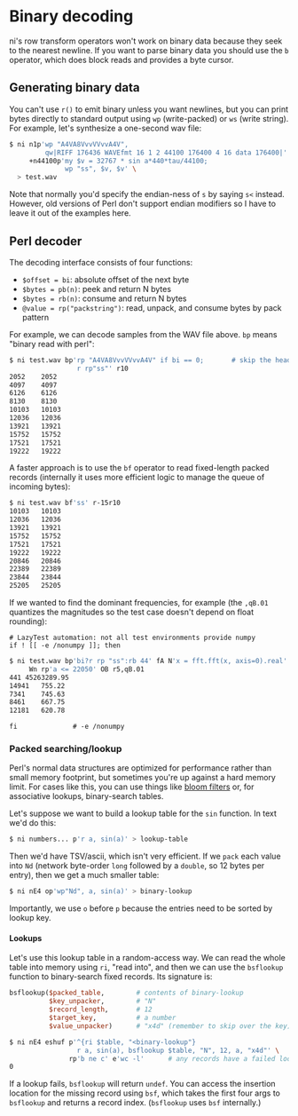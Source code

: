 # Binary decoding
ni's row transform operators won't work on binary data because they seek to the
nearest newline. If you want to parse binary data you should use the `b`
operator, which does block reads and provides a byte cursor.

## Generating binary data
You can't use `r()` to emit binary unless you want newlines, but you can print
bytes directly to standard output using `wp` (write-packed) or `ws` (write
string). For example, let's synthesize a one-second wav file:

```bash
$ ni n1p'wp "A4VA8VvvVVvvA4V",
         qw|RIFF 176436 WAVEfmt 16 1 2 44100 176400 4 16 data 176400|' \
     +n44100p'my $v = 32767 * sin a*440*tau/44100;
              wp "ss", $v, $v' \
  > test.wav
```

Note that normally you'd specify the endian-ness of `s` by saying `s<` instead.
However, old versions of Perl don't support endian modifiers so I have to leave
it out of the examples here.

## Perl decoder
The decoding interface consists of four functions:

- `$offset = bi`: absolute offset of the next byte
- `$bytes = pb(n)`: peek and return N bytes
- `$bytes = rb(n)`: consume and return N bytes
- `@value = rp("packstring")`: read, unpack, and consume bytes by pack pattern

For example, we can decode samples from the WAV file above. `bp` means "binary
read with perl":

```bash
$ ni test.wav bp'rp "A4VA8VvvVVvvA4V" if bi == 0;       # skip the header
                 r rp"ss"' r10
2052	2052
4097	4097
6126	6126
8130	8130
10103	10103
12036	12036
13921	13921
15752	15752
17521	17521
19222	19222
```

A faster approach is to use the `bf` operator to read fixed-length packed
records (internally it uses more efficient logic to manage the queue of
incoming bytes):

```bash
$ ni test.wav bf'ss' r-15r10
10103	10103
12036	12036
13921	13921
15752	15752
17521	17521
19222	19222
20846	20846
22389	22389
23844	23844
25205	25205
```

If we wanted to find the dominant frequencies, for example (the `,qB.01`
quantizes the magnitudes so the test case doesn't depend on float rounding):

```lazytest
# LazyTest automation: not all test environments provide numpy
if ! [[ -e /nonumpy ]]; then
```

```bash
$ ni test.wav bp'bi?r rp "ss":rb 44' fA N'x = fft.fft(x, axis=0).real' \
     Wn rp'a <= 22050' OB r5,qB.01
441	45263289.95
14941	755.22
7341	745.63
8461	667.75
12181	620.78
```

```lazytest
fi              # -e /nonumpy
```

### Packed searching/lookup
Perl's normal data structures are optimized for performance rather than small
memory footprint, but sometimes you're up against a hard memory limit. For cases
like this, you can use things like [bloom filters](bloom.md) or, for associative
lookups, binary-search tables.

Let's suppose we want to build a lookup table for the `sin` function. In text
we'd do this:

```sh
$ ni numbers... p'r a, sin(a)' > lookup-table
```

Then we'd have TSV/ascii, which isn't very efficient. If we `pack` each value
into `Nd` (network byte-order `long` followed by a `double`, so 12 bytes per
entry), then we get a much smaller table:

```bash
$ ni nE4 op'wp"Nd", a, sin(a)' > binary-lookup
```

Importantly, we use `o` before `p` because the entries need to be sorted by
lookup key.

#### Lookups
Let's use this lookup table in a random-access way. We can read the whole table
into memory using `ri`, "read into", and then we can use the `bsflookup`
function to binary-search fixed records. Its signature is:

```pl
bsflookup($packed_table,        # contents of binary-lookup
          $key_unpacker,        # "N"
          $record_length,       # 12
          $target_key,          # a number
          $value_unpacker)      # "x4d" (remember to skip over the key)
```

```bash
$ ni nE4 eshuf p'^{ri $table, "<binary-lookup"}
                 r a, sin(a), bsflookup $table, "N", 12, a, "x4d"' \
               rp'b ne c' e'wc -l'      # any records have a failed lookup?
0
```

If a lookup fails, `bsflookup` will return `undef`. You can access the insertion
location for the missing record using `bsf`, which takes the first four args to
`bsflookup` and returns a record index. (`bsflookup` uses `bsf` internally.)
